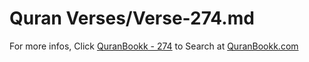 # Quran Verses/Verse-274.md 

For more infos, Click [QuranBookk - 274](https://www.quranbookk.com/quran/search?q=274) to Search at [QuranBookk.com](http://quranbookk.com/)